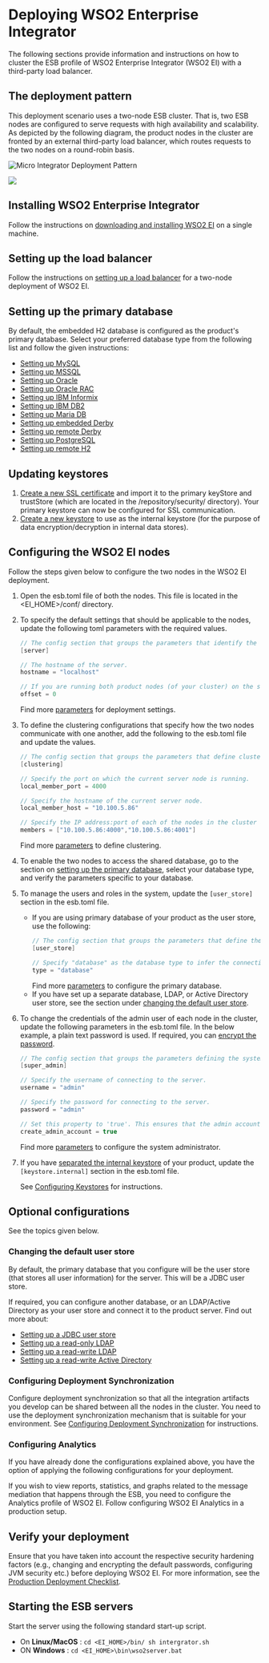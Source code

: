 # Deploying WSO2 Enterprise Integrator
The following sections provide information and instructions on how to cluster the ESB profile of WSO2 Enterprise Integrator (WSO2 EI) with a third-party load balancer.

## The deployment pattern

This deployment scenario uses a two-node ESB cluster. That is, two ESB nodes are configured to serve requests with high availability and scalability. As depicted by the following diagram, the product nodes in the cluster are fronted by an external third-party load balancer, which routes requests to the two nodes on a round-robin basis.

![Micro Integrator Deployment Pattern](../../../assets/img/deployment_ei.png)

<a href=""><img src="../../../assets/img/deployment_ei.png"></a>

## Installing WSO2 Enterprise Integrator

Follow the instructions on [downloading and installing WSO2 EI](../setup/installation/install_in_vm.md) on a single machine.

## Setting up the load balancer

Follow the instructions on [setting up a load balancer](../../setup/setting_up_lb.md) for a two-node deployment of WSO2 EI.

## Setting up the primary database

By default, the embedded H2 database is configured as the product's primary database. Select your preferred database type from the following list and follow the given instructions:

* [Setting up MySQL](../../setup/databases/setting-up-MySQL.md)
* [Setting up MSSQL](../../setup/databases/setting-up-MSSQL.md)
* [Setting up Oracle](../../setup/databases/setting-up-Oracle.md)
* [Setting up Oracle RAC](../../setup/databases/setting-up-Oracle-RAC.md)
* [Setting up IBM Informix](../../setup/databases/setting-up-IBM-Informix.md)
* [Setting up IBM DB2](../../setup/databases/setting-up-IBM-DB2.md)
* [Setting up Maria DB](../../setup/databases/setting-up-MariaDB.md)
* [Setting up embedded Derby](../../setup/databases/setting-up-Embedded-Derby.md)
* [Setting up remote Derby](../../setup/databases/setting-up-Remote-Derby.md)
* [Setting up PostgreSQL](../../setup/databases/setting-up-PostgreSQL.md)
* [Setting up remote H2](../../setup/databases/setting-up-Remote-H2.md)

## Updating keystores

1. [Create a new SSL certificate](../../setup/security/importing_ssl_certificate.md) and import it to the primary keyStore and trustStore (which are located in the /repository/security/ directory). Your primary keystore can now be configured for SSL communication.
2. [Create a new keystore](../../setup/security/creating_keystores.md) to use as the internal keystore (for the purpose of data encryption/decryption in internal data stores).

## Configuring the WSO2 EI nodes

Follow the steps given below to configure the two nodes in the WSO2 EI deployment.

1. Open the esb.toml file of both the nodes. This file is located in the <EI_HOME>/conf/ directory.
2. To specify the default settings that should be applicable to the nodes, update the following toml parameters with the required values.

    ```java
    // The config section that groups the parameters that identify the server.
    [server]

    // The hostname of the server.
    hostname = "localhost"

    // If you are running both product nodes (of your cluster) on the same VM, set a port offset for on the servers.
    offset = 0
    ```
   Find more [parameters](../../../references/ei_config_catalog/#configuring-the-default-deployment-settings) for deployment settings.

3. To define the clustering configurations that specify how the two nodes communicate with one another, add the following to the esb.toml file and update the values.
    ``` java
    // The config section that groups the parameters that define cluster coordination.
    [clustering]

    // Specify the port on which the current server node is running.
    local_member_port = 4000

    // Specify the hostname of the current server node.
    local_member_host = "10.100.5.86"

    // Specify the IP address:port of each of the nodes in the cluster as shown below. Be sure to use the same port number and hostname you specified above.
    members = ["10.100.5.86:4000","10.100.5.86:4001"]
    ```
    Find more [parameters](../../../references/ei_config_catalog/#configuring-the-cluster-settings) to define clustering.

4. To enable the two nodes to access the shared database, go to the section on [setting up the primary database](../../setup/deployment/deploying_wso2_ei.md#setting-up-the-primary-database), select your database type, and verify the parameters specific to your database.

 5. To manage the users and roles in the system, update the `[user_store]` section in the esb.toml file.
    
    * If you are using primary database of your product as the user store, use the following:
        ``` java
        // The config section that groups the parameters that define the user store (which is the shared DB in this example) connected to the server.
        [user_store]

        // Specify "database" as the database type to infer the connection details of your shared DB.
        type = "database"
        ```
      Find more [parameters](../../../references/ei_config_catalog/#connecting-to-the-primary-data-store) to configure the primary database.
    * If you have set up a separate database, LDAP, or Active Directory user store, see the section under [changing the default user store](../../setup/deployment/deploying_wso2_ei.md#changing-the-default-user-store).

6. To change the credentials of the admin user of each node in the cluster, update the following parameters in the esb.toml file. In the below example, a plain text password is used. If required, you can [encrypt the password](../../setup/security/encrypting_plain_text.md).
    ``` java
    // The config section that groups the parameters defining the system administrator.
    [super_admin]

    // Specify the username of connecting to the server.
    username = "admin"

    // Specify the password for connecting to the server.
    password = "admin"

    // Set this property to 'true'. This ensures that the admin account is created in the user store.
    create_admin_account = true
    ```
    
    Find more [parameters](../../../references/ei_config_catalog/#configuring-the-system-administrator) to configure the system administrator.

7. If you have [separated the internal keystore](../../setup/deployment/deploying_wso2_ei.md#updating-keystores) of your product, update the `[keystore.internal]` section in the esb.toml file.
   
    See [Configuring Keystores](../../setup/security/configuring_keystores.md) for instructions.
    
## Optional configurations

See the topics given below.

### Changing the default user store
By default, the primary database that you configure will be the user store (that stores all user information) for the server. This will be a JDBC user store.

If required, you can configure another database, or an LDAP/Active Directory as your user store and connect it to the product server. Find out more about:

* [Setting up a JDBC user store](../../setup/user_stores/setting_up_jdbc_userstore.md)
* [Setting up a read-only LDAP](../../setup/user_stores/setting_up_ro_ldap.md)
* [Setting up a read-write LDAP](../../setup/user_stores/setting_up_rw_ldap.md)
* [Setting up a read-write Active Directory](../../setup/user_stores/setting_up_rw_ad.md)

### Configuring Deployment Synchronization

Configure deployment synchronization so that all the integration artifacts you develop can be shared between all the nodes in the cluster. You need to use the deployment synchronization mechanism that is suitable for your environment. See [Configuring Deployment Synchronization](../../setup/deployment_synchronization.md) for instructions.

### Configuring Analytics

If you have already done the configurations explained above, you have the option of applying the following configurations for your deployment.

If you wish to view reports, statistics, and graphs related to the message mediation that happens through the ESB, you need to configure the Analytics profile of WSO2 EI. Follow configuring WSO2 EI Analytics in a production setup.

## Verify your deployment

Ensure that you have taken into account the respective security hardening factors (e.g., changing and encrypting the default passwords, configuring JVM security etc.) before deploying WSO2 EI. For more information, see the [Production Deployment Checklist](../../setup/deployment/deployment_checklist.md).

## Starting the ESB servers

Start the server using the following standard start-up script.

* On **Linux/MacOS** : `cd <EI_HOME>/bin/ sh intergrator.sh`
* ON **Windows** : `cd <EI_HOME>\bin\wso2server.bat`
